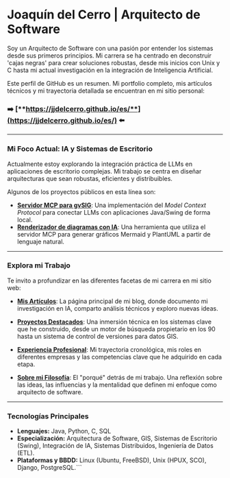 # Joaquín del Cerro | Arquitecto de Software

Soy un Arquitecto de Software con una pasión por entender los sistemas desde sus primeros principios. Mi carrera se ha centrado en deconstruir 'cajas negras' para crear soluciones robustas, desde mis inicios con Unix y C hasta mi actual investigación en la integración de Inteligencia Artificial.

Este perfil de GitHub es un resumen. Mi portfolio completo, mis artículos técnicos y mi trayectoria detallada se encuentran en mi sitio personal:

### ➡️ [**https://jjdelcerro.github.io/es/**](https://jjdelcerro.github.io/es/) ⬅️

---

### Mi Foco Actual: IA y Sistemas de Escritorio

Actualmente estoy explorando la integración práctica de LLMs en aplicaciones de escritorio complejas. Mi trabajo se centra en diseñar arquitecturas que sean robustas, eficientes y distribuibles.

Algunos de los proyectos públicos en esta línea son:

*   **[Servidor MCP para gvSIG](https://github.com/jjdelcerro/io.github.jjdelcerro.aimcpserver)**: Una implementación del *Model Context Protocol* para conectar LLMs con aplicaciones Java/Swing de forma local.
*   **[Renderizador de diagramas con IA](https://github.com/jjdelcerro/io.github.jjdelcerro.simplediagram)**: Una herramienta que utiliza el servidor MCP para generar gráficos Mermaid y PlantUML a partir de lenguaje natural.

---

### Explora mi Trabajo

Te invito a profundizar en las diferentes facetas de mi carrera en mi sitio web:

*   **[Mis Artículos](https://jjdelcerro.github.io/es/)**: La página principal de mi blog, donde documento mi investigación en IA, comparto análisis técnicos y exploro nuevas ideas.

*   **[Proyectos Destacados](https://jjdelcerro.github.io/es/proyectos.html)**: Una inmersión técnica en los sistemas clave que he construido, desde un motor de búsqueda propietario en los 90 hasta un sistema de control de versiones para datos GIS.

*   **[Experiencia Profesional](https://jjdelcerro.github.io/es/experiencia.html)**: Mi trayectoria cronológica, mis roles en diferentes empresas y las competencias clave que he adquirido en cada etapa.

*   **[Sobre mi Filosofía](https://jjdelcerro.github.io/es/acerca-de.html)**: El "porqué" detrás de mi trabajo. Una reflexión sobre las ideas, las influencias y la mentalidad que definen mi enfoque como arquitecto de software.

---

### Tecnologías Principales

*   **Lenguajes:** Java, Python, C, SQL
*   **Especialización:** Arquitectura de Software, GIS, Sistemas de Escritorio (Swing), Integración de IA, Sistemas Distribuidos, Ingeniería de Datos (ETL).
*   **Plataformas y BBDD:** Linux (Ubuntu, FreeBSD), Unix (HPUX, SCO), Django, PostgreSQL.```
